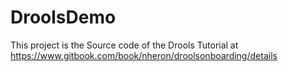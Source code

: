 # DroolsDemo
This project is the Source code of the Drools Tutorial at https://www.gitbook.com/book/nheron/droolsonboarding/details
